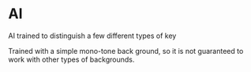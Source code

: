 # AI
AI trained to distinguish a few different types of key

Trained with a simple mono-tone back ground, so it is not guaranteed to work with other types of backgrounds. 
